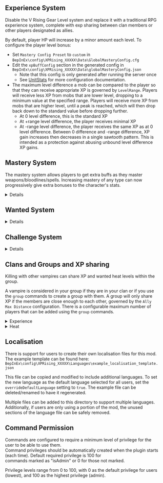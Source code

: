 ## Experience System

Disable the V Rising Gear Level system and replace it with a traditional RPG experience system,
complete with exp sharing between clan members or other players designated as allies.

By default, player HP will increase by a minor amount each level.
To configure the player level bonus:
- Set `Mastery Config Preset` to `custom` in `BepInEx\config\XPRising_XXXXX\Data\GlobalMasteryConfig.cfg`
- Edit the `xpBuffConfig` section in the generated config in `BepInEx\config\XPRising_XXXXX\Data\globalMasteryConfig.json`
  - Note that this config is only generated after running the server once
  - See [UnitStats](UnitStats.md) for more configuration documentation.
- The maximum level difference a mob can be compared to the player so that they can receive appropriate XP is governed by `LevelRange`. Players will receive less XP from mobs that are lower level, dropping to a minimum value at the specified range. Players will receive more XP from mobs that are higher level, until a peak is reached, which will then drop back down to the standard value before dropping further.
  - At 0 level difference, this is the standard XP
  - At +range level difference, the player receives minimal XP
  - At -range level difference, the player receives the same XP as at 0 level difference. Between 0 difference and -range difference, XP gain increases then decreases in a single sawtooth pattern. This is intended as a protection against abusing unbound level difference XP gains. 

## Mastery System
The mastery system allows players to get extra buffs as they master weapons/bloodlines/spells.
Increasing mastery of any type can now progressively give extra bonuses to the character's stats.
<details>

### Weapon Mastery
Weapon/spell mastery will increase when the weapon/spell is used to damage a creature. This mastery will be granted when that creature is killed. If the player leaves combat before the creature is killed, this mastery is lost.

### Blood Mastery
Feeding on enemies will progress the mastery of that bloodline. If the feeding is cancelled, to kill your victim, a smaller amount of mastery is granted.
V Bloods will give increase mastery improvements.

#### Configuration

| Option                        | Value | Documentation                                                                                                   |
|-------------------------------|-------|-----------------------------------------------------------------------------------------------------------------|
| Merciless Bloodlines          | true  | Victim blood quality needs to be of a higher value than blood mastery to gain mastery                           |
|                               | false | Mastery always improves when the level is less than 100%                                                        |
| V Blood improves X bloodlines | 0     | Player's current blood type is used to determine what blood mastery to increase when feeding on a V Blood       |
|                               | 10    | All blood types gain mastery when feeding on a V Blood                                                          |
|                               | X     | X randomly chosen blood types gain mastery when feeding on a V Blood (for who knows what the V Blood contains?) |
| Mastery Gain Multiplier       | X     | Mastery gain is multiplied by this value. Can be used to increase/decrease mastery gain.                        |
| VBlood Mastery Multiplier     | X     | Bonus V Blood mastery multiplier (this applies to weapon mastery as well)                                       |

### Mastery buff configuration
The buffs provided by the mastery system can be configured two ways: there are some preset options for quick configuration, or there is the custom configuration which allows great flexibility.

Current preset options can be found in `GlobalMasteryConfig.cfg`

Note that any configuration other than `custom` will result in the `BepInEx\config\XPRising_XXXXX\Data\globalMasteryConfig.json` file being overwritten on launch. On first launch, you can set the preset, then change it to `custom` after to allow edits to the base config.

See [UnitStats](UnitStats.md) for more configuration documentation.

### Mastery Decay
When the vampire goes offline, all their mastery will continuously decay until they come back online. This can be disabled.

### Effectiveness System
Effectiveness acts as a multiplier for the mastery. The initial effectiveness starts at 100%.
When mastery is reset using ".mastery reset <type>", the current mastery level is added to effectiveness and then is set to 0%.
As the vampire then increases in mastery, the effective mastery is `mastery * effectiveness`.

Effectiveness is specific for each mastery.

### Growth System
The growth system is used to determine how fast mastery can be gained at higher levels of effectiveness.
This means that higher effectiveness will slow to mastery gain (at 1, 200% effectiveness gives a mastery growth rate of 50%).
Config supports modifying the rate at which this growth slows. Set growth per effectiveness to 0 to have no change in growth. Higher numbers make the growth drop off slower.
Negative values have the same effect as positive (ie, -1 == 1 for the growth per effectiveness setting).

This is only relevant if the effectiveness system is turned on.

</details>

## Wanted System
<details>
A system where every NPC you kill contributes to a wanted level system. As you kill more NPCs from a faction,
your wanted level will rise higher and higher.

As your wanted level increases, more difficult squads of ambushers will be sent by that faction to kill you.
Wanted levels for will eventually cooldown the longer you go without killing NPCs from a faction, so space out
your kills to ensure you don't get hunted by an extremely elite group of assassins.

Another way of lowering your wanted level is to kill Vampire Hunters.

Otherwise, if you are dead for any reason at all, your wanted level will reset back to 0. This behaviour can be modified by editing the "Heat percentage lost on death" option in the `BepInEx\config\XPRising_XXXXX\WantedConfig.cfg` file.
```
Note:
- Ambush may only occur when the player is in combat.
- All mobs spawned by this system is assigned to Faction_VampireHunters, except for the legion
```
</details>

## Challenge System
<details>
This is a system that can be used to set up challenges for players to compete for rankings on a server leaderboard.
Challenges are very customisable, giving options for setting up multi-stage challenges with each stage potentially having multiple objectives.

Challenges are found in the `challenges.json` file. An example is shown below:

```json
{
  "challenges": [
    {
      // ID is used to enable stat tracking against the same challenge
      "id": "ed348084-85b7-4b44-926d-e9363464af84",
      // Label shown to players for this challenge
      "label": "Farbane menace",
      // List of stages and objectives in each stage
      "objectives": [
        // Stage 1:
        [
          // requires player to kill 10 bandits in this stage
          {
            "killCount": 10,
            "factions": [
              "bandits"
            ]
          },
          // requires player to kill 10 undead in this stage
          {
            "killCount": 10,
            "factions": [
              "undead"
            ]
          }
        ],
        // Stage 2: 
        [
          // requires player to kill 1 VBlood
          {
            "killCount": 1,
            "unitBloodType": [
              "vBlood"
            ]
          }
        ]
      ],
      // Can be used to make a challenge not repeatable
      "canRepeat": true
    },
    {
      "id": "5dc79545-3956-45c2-a2a8-0f4352da7830",
      "label": "Kill bandits in 10m",
      "objectives": [
        [
          {
            "killCount": -1,
            "factions": [
              "bandits",
              "wolves"
            ],
            "limit": "-00:10:00"
          }
        ]
      ],
      "canRepeat": true
    }
  ]
}
```

#### Supported objective configuration:
```json
{
    // Required number of kills for this objective to be completed
    // Set to > 0 to make this a requirement
    "killCount": 0,
    // List of factions accepted for counting as kills (supported factions are: bandits, blackfangs, critters, gloomrot, legion, militia, undead, werewolf)
    // Leave this empty to allow any faction
    "factions": [],
    // List of blood types accepted for counting as kills
    // Leave this empty to allow any blood type
    "unitBloodType": [],
    // Required time limit
    // - (positive) requires kills to be completed in time (e.g. must make 10 kills in 1 min)
    // - (negative) records score generated from kills/damage within time limit  (e.g. how many kills can you make in 10 mins?)
    // Format: "hh:mm:ss" (e.g. "00:01:00" or "-00:10:00")
    // Don't include this to ignore any time limits
    "limit": "00:00:00"
}
```

</details>

## Clans and Groups and XP sharing
Killing with other vampires can share XP and wanted heat levels within the group.

A vampire is considered in your group if they are in your clan or if you use the `group` commands to create a group with
them. A group will only share XP if the members are close enough to each other, governed by the `Ally Max Distance` configuration.
There is a configurable maximum number of players that can be added using the `group` commands.

<details>
<summary>Experience</summary>
Group XP is awarded based on the ratio of the average group level to the sum of the group level. It is then multiplied
by a bonus value `( 1.2^(group size - 1) )`, up to a maximum of `1.5`.
</details>

<details>
<summary>Heat</summary>
Increases in heat levels are applied uniformly for every member in the group.
</details>

## Localisation
There is support for users to create their own localisation files for this mod.\
The example template can be found here: `BepInEx\config\XPRising_XXXXX\Languages\example_localisation_template.json`

This file can be copied and modified to include additional languages. To set the new language as the default language selected for all users, set the `overrideDefaultLanguage` setting to `true`. The example file can be deleted/renamed to have it regenerated.

Multiple files can be added to this directory to support multiple languages.\
Additionally, if users are only using a portion of the mod, the unused sections of the language file can be safely removed.

## Command Permission
Commands are configured to require a minimum level of privilege for the user to be able to use them.\
Command privileges should be automatically created when the plugin starts (each time). Default required privilege is 100 for\
commands marked as "isAdmin" or 0 for those not marked.

Privilege levels range from 0 to 100, with 0 as the default privilege for users (lowest), and 100 as the highest privilege (admin).